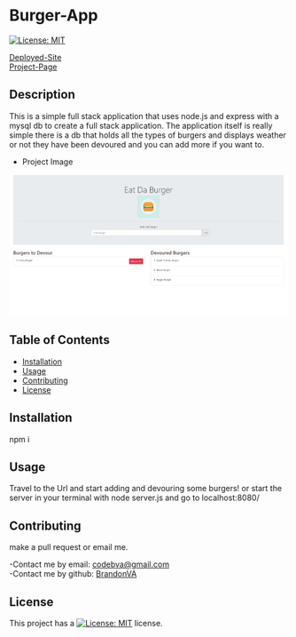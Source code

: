 # Burger-App
[![License: MIT](https://img.shields.io/badge/License-MIT-yellow.svg)](https://opensource.org/licenses/MIT)

[Deployed-Site](https://floating-taiga-94665.herokuapp.com/) <br />
[Project-Page](https://github.com/BrandonVA/Burger-App)

## Description 

This is a simple full stack application that uses node.js and express with a mysql db to create a full stack application. The application itself is really simple there is a db that holds all the types of burgers and displays weather or not they have been devoured and you can add more if you want to.

- Project Image
<img src="public\assets\images\project-image.png">


## Table of Contents

* [Installation](#installation)
* [Usage](#usage)
* [Contributing](#Contributing)
* [License](#license)


## Installation 
npm i


## Usage 

Travel to the Url and start adding and devouring some burgers! or start the server in your terminal with node server.js and go to localhost:8080/



## Contributing 

make a pull request or email me.

-Contact me by email: codebva@gmail.com <br>
-Contact me by github: [BrandonVA](https://github.com/BrandonVA)


## License 
This project has a [![License: MIT](https://img.shields.io/badge/License-MIT-yellow.svg)](https://opensource.org/licenses/MIT) license.
